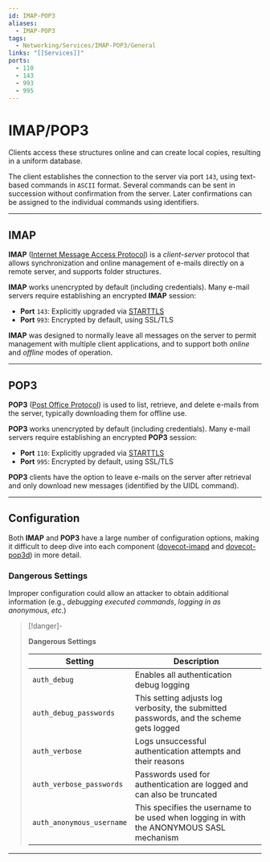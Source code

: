 ```yaml
---
id: IMAP-POP3
aliases:
  - IMAP-POP3
tags:
  - Networking/Services/IMAP-POP3/General
links: "[[Services]]"
ports:
  - 110
  - 143
  - 993
  - 995
---
```


# IMAP/POP3

Clients access these structures online and can create local copies,
resulting in a uniform database.

The client establishes the connection to the server via port `143`, using
text-based commands in `ASCII` format. Several commands can be sent in
succession without confirmation from the server. Later confirmations can be
assigned to the individual commands using identifiers.

___

<!-- IMAP {{{-->
## IMAP

**IMAP** ([Internet Message Access Protocol](https://en.wikipedia.org/wiki/Internet_Message_Access_Protocol))
is a *client-server* protocol that allows synchronization and online management
of e-mails directly on a remote server, and supports folder structures.

**IMAP** works unencrypted by default (including credentials).
Many e-mail servers require establishing an encrypted **IMAP** session:
- **Port** `143`: Explicitly upgraded via [STARTTLS](https://en.wikipedia.org/wiki/Opportunistic_TLS)
- **Port** `993`: Encrypted by default, using SSL/TLS

**IMAP** was designed to normally leave all messages on the server to permit
management with multiple client applications, and to support both *online* and
*offline* modes of operation.

___

<!-- }}} -->

<!-- POP3 {{{-->
## POP3

**POP3** ([Post Office Protocol](https://en.wikipedia.org/wiki/Post_Office_Protocol))
is used to list, retrieve, and delete e-mails from the server,
typically downloading them for offline use.

**POP3** works unencrypted by default (including credentials).
Many e-mail servers require establishing an encrypted **POP3** session:
- **Port** `110`: Explicitly upgraded via [STARTTLS](https://en.wikipedia.org/wiki/Post_Office_Protocol)
- **Port** `995`: Encrypted by default, using SSL/TLS

**POP3** clients have the option to leave e-mails on the server after retrieval
and only download new messages (identified by the UIDL command).

___

<!-- }}} -->

<!-- Configuration {{{-->
## Configuration

Both **IMAP** and **POP3** have a large number of configuration options, making
it difficult to deep dive into each component ([dovecot-imapd](https://packages.debian.org/sid/dovecot-imapd)
and [dovecot-pop3d](https://doc.dovecot.org/2.3/configuration_manual/protocols/pop3_server/))
in more detail.

<!-- Dangerous Settings {{{-->
### Dangerous Settings

Improper configuration could allow an attacker to obtain additional information
(e.g., *debugging executed commands*, *logging in as anonymous*, *etc*.)

<!-- Danger {{{-->
> [!danger]-
>
> **Dangerous Settings**
>
>| Setting                   | Description                   |
>| ------------------------- | ----------------------------- |
>| `auth_debug`              | Enables all authentication debug logging |
>| `auth_debug_passwords`    | This setting adjusts log verbosity, the submitted passwords, and the scheme gets logged |
>| `auth_verbose`            | Logs unsuccessful authentication attempts and their reasons |
>| `auth_verbose_passwords`  | Passwords used for authentication are logged and can also be truncated |
>| `auth_anonymous_username` | This specifies the username to be used when logging in with the ANONYMOUS SASL mechanism |
<!-- }}} -->

<!-- }}} -->

___

<!-- }}} -->
